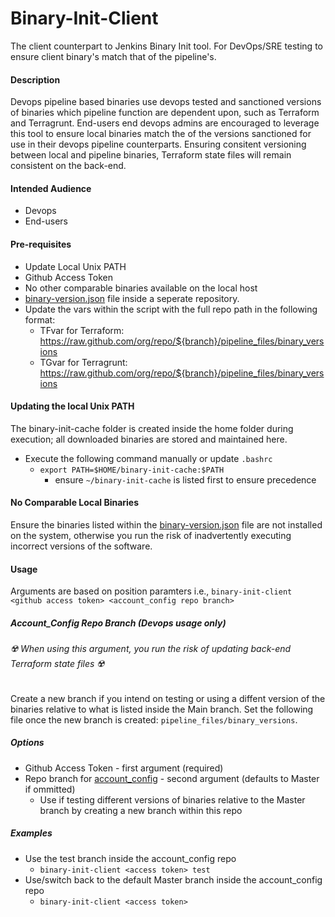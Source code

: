 # Binary-Init-Client
The client counterpart to Jenkins Binary Init tool. For DevOps/SRE testing to ensure client binary's match that of the pipeline's.

#### Description
Devops pipeline based binaries use devops tested and sanctioned versions of binaries which pipeline function are dependent upon, such as Terraform and Terragrunt. End-users end devops admins are encouraged to leverage this tool to ensure local binaries match the of the versions sanctioned for use in their devops pipeline counterparts. Ensuring consitent versioning between local and pipeline binaries, Terraform state files will remain consistent on the back-end.
 
#### Intended Audience
* Devops
* End-users

#### Pre-requisites
* Update Local Unix PATH
* Github Access Token
* No other comparable binaries available on the local host
* [binary-version.json](./binary-versions.json) file inside a seperate repository.
* Update the vars within the script with the full repo path in the following format:
  * TFvar for Terraform: https://raw.github.com/org/repo/${branch}/pipeline_files/binary_versions
  * TGvar for Terragrunt: https://raw.github.com/org/repo/${branch}/pipeline_files/binary_versions

#### Updating the local Unix PATH
The binary-init-cache folder is created inside the home folder during execution; all downloaded binaries are stored and maintained here.

* Execute the following command manually or update `.bashrc`
  * `export PATH=$HOME/binary-init-cache:$PATH`
    *  ensure `~/binary-init-cache` is listed first to ensure precedence

#### No Comparable Local Binaries
Ensure the binaries listed within the [binary-version.json](./binary-versions.json) file are not installed on the system, otherwise you run the risk of inadvertently executing incorrect versions of the software.

#### Usage
Arguments are based on position paramters
i.e., `binary-init-client <github access token> <account_config repo branch>`

##### Account_Config Repo Branch (Devops usage only)
###### :radioactive: When using this argument, you run the risk of updating back-end Terraform state files :radioactive:
Create a new branch if you intend on testing or using a diffent version of the binaries relative to what is listed inside the Main branch. Set the following file once the new branch is created: `pipeline_files/binary_versions`.

##### Options

* Github Access Token - first argument (required)
* Repo branch for [account_config](https://github.factset.com/market-data-cloud/account_config) - second argument (defaults to Master if ommitted)
  * Use if testing different versions of binaries relative to the Master branch by creating a new branch within this repo

##### Examples

  * Use the test branch inside the account_config repo
    * `binary-init-client <access token> test`
  * Use/switch back to the default Master branch inside the account_config repo
    * `binary-init-client <access token>`
